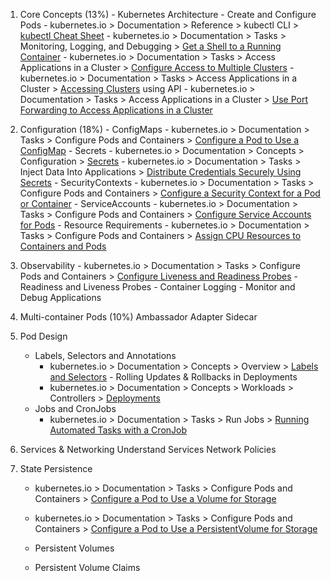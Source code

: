 
1. Core Concepts (13%) 
        - Kubernetes Architecture
        - Create and Configure Pods
        - kubernetes.io > Documentation > Reference > kubectl CLI > [kubectl Cheat Sheet](https://kubernetes.io/docs/reference/kubectl/cheatsheet/)
        - kubernetes.io > Documentation > Tasks > Monitoring, Logging, and Debugging > [Get a Shell to a Running Container](https://kubernetes.io/docs/tasks/debug-application-cluster/get-shell-running-container/)
        - kubernetes.io > Documentation > Tasks > Access Applications in a Cluster > [Configure Access to Multiple Clusters](https://kubernetes.io/docs/tasks/access-application-cluster/configure-access-multiple-clusters/)
        - kubernetes.io > Documentation > Tasks > Access Applications in a Cluster > [Accessing Clusters](https://kubernetes.io/docs/tasks/access-application-cluster/access-cluster/) using API
         - kubernetes.io > Documentation > Tasks > Access Applications in a Cluster > [Use Port Forwarding to Access Applications in a Cluster](https://kubernetes.io/docs/tasks/access-application-cluster/port-forward-access-application-cluster/)




2. Configuration (18%)
        - ConfigMaps 
              - kubernetes.io > Documentation > Tasks > Configure Pods and Containers > [Configure a Pod to Use a ConfigMap](https://kubernetes.io/docs/tasks/configure-pod-container/configure-pod-configmap/)
        - Secrets
             - kubernetes.io > Documentation > Concepts > Configuration > [Secrets](https://kubernetes.io/docs/concepts/configuration/secret/)
             - kubernetes.io > Documentation > Tasks > Inject Data Into Applications > [Distribute Credentials Securely Using Secrets](https://kubernetes.io/docs/tasks/inject-data-application/distribute-credentials-secure/)
        - SecurityContexts
           - kubernetes.io > Documentation > Tasks > Configure Pods and Containers > [Configure a Security Context for a Pod or Container](https://kubernetes.io/docs/tasks/configure-pod-container/security-context/)
        - ServiceAccounts
           - kubernetes.io > Documentation > Tasks > Configure Pods and Containers > [Configure Service Accounts for Pods](https://kubernetes.io/docs/tasks/configure-pod-container/configure-service-account/)
        - Resource Requirements
           - kubernetes.io > Documentation > Tasks > Configure Pods and Containers > [Assign CPU Resources to Containers and Pods](https://kubernetes.io/docs/tasks/configure-pod-container/assign-cpu-resource/)


3. Observability
       - kubernetes.io > Documentation > Tasks > Configure Pods and Containers > [Configure Liveness and Readiness Probes](https://kubernetes.io/docs/tasks/configure-pod-container/configure-liveness-readiness-probes/)
       - Readiness and Liveness Probes
       - Container Logging
       - Monitor and Debug Applications
  
4. Multi-container Pods (10%)
        Ambassador
        Adapter
        Sidecar

5. Pod Design
      - Labels, Selectors and Annotations
          - kubernetes.io > Documentation > Concepts > Overview > [Labels and Selectors](https://kubernetes.io/docs/concepts/overview/working-with-objects/labels/#label-selectors)
       - Rolling Updates & Rollbacks in Deployments
          - kubernetes.io > Documentation > Concepts > Workloads > Controllers > [Deployments](https://kubernetes.io/docs/concepts/workloads/controllers/deployment)
      - Jobs and CronJobs
          - kubernetes.io > Documentation > Tasks > Run Jobs > [Running Automated Tasks with a CronJob](https://kubernetes.io/docs/tasks/job/automated-tasks-with-cron-jobs/)


6. Services & Networking
      Understand Services
      Network Policies

7. State Persistence
      - kubernetes.io > Documentation > Tasks > Configure Pods and Containers > [Configure a Pod to Use a Volume for Storage](https://kubernetes.io/docs/tasks/configure-pod-container/configure-volume-storage/)

      - kubernetes.io > Documentation > Tasks > Configure Pods and Containers > [Configure a Pod to Use a PersistentVolume for Storage](https://kubernetes.io/docs/tasks/configure-pod-container/configure-persistent-volume-storage/)

      - Persistent Volumes
      - Persistent Volume Claims


